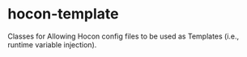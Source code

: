 # hocon-template
Classes for Allowing Hocon config files to be used as Templates (i.e., runtime variable injection).
